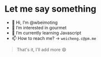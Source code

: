 # Let me say something

- 👋 Hi, I’m @wbeimoting
- 👀 I’m interested in gourmet
- 🌱 I’m currently learning Javascript
- 📫 How to reach me? -> `weicheng.c@pm.me`

> That's it, I'll add more 😄

<!---
wbeimoting/wbeimoting is a ✨ special ✨ repository because its `README.md` (this file) appears on your GitHub profile.
You can click the Preview link to take a look at your changes.
--->
